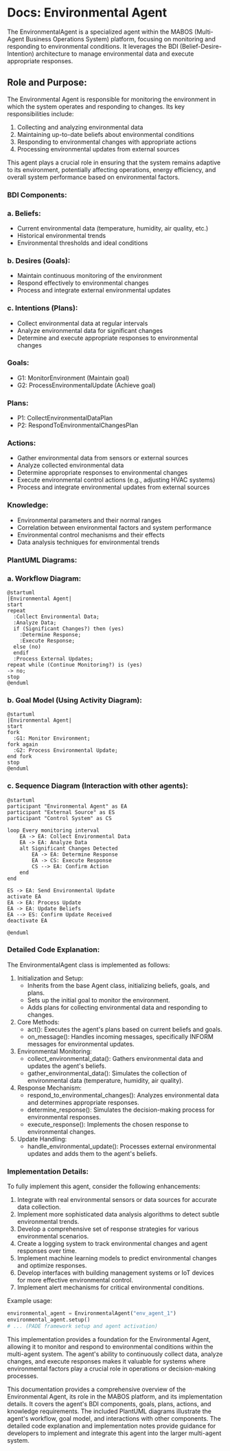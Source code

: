 # Docs: Environmental Agent

The EnvironmentalAgent is a specialized agent within the MABOS (Multi-Agent Business Operations System) platform, focusing on monitoring and responding to environmental conditions. It leverages the BDI (Belief-Desire-Intention) architecture to manage environmental data and execute appropriate responses.

## Role and Purpose:

The Environmental Agent is responsible for monitoring the environment in which the system operates and responding to changes. Its key responsibilities include:

1. Collecting and analyzing environmental data
2. Maintaining up-to-date beliefs about environmental conditions
3. Responding to environmental changes with appropriate actions
4. Processing environmental updates from external sources

This agent plays a crucial role in ensuring that the system remains adaptive to its environment, potentially affecting operations, energy efficiency, and overall system performance based on environmental factors.

### BDI Components:

### a. Beliefs:

- Current environmental data (temperature, humidity, air quality, etc.)
- Historical environmental trends
- Environmental thresholds and ideal conditions

### b. Desires (Goals):

- Maintain continuous monitoring of the environment
- Respond effectively to environmental changes
- Process and integrate external environmental updates

### c. Intentions (Plans):

- Collect environmental data at regular intervals
- Analyze environmental data for significant changes
- Determine and execute appropriate responses to environmental changes

### Goals:

- G1: MonitorEnvironment (Maintain goal)
- G2: ProcessEnvironmentalUpdate (Achieve goal)

### Plans:

- P1: CollectEnvironmentalDataPlan
- P2: RespondToEnvironmentalChangesPlan

### Actions:

- Gather environmental data from sensors or external sources
- Analyze collected environmental data
- Determine appropriate responses to environmental changes
- Execute environmental control actions (e.g., adjusting HVAC systems)
- Process and integrate environmental updates from external sources

### Knowledge:

- Environmental parameters and their normal ranges
- Correlation between environmental factors and system performance
- Environmental control mechanisms and their effects
- Data analysis techniques for environmental trends

### PlantUML Diagrams:

### a. Workflow Diagram:

```
@startuml
|Environmental Agent|
start
repeat
  :Collect Environmental Data;
  :Analyze Data;
  if (Significant Changes?) then (yes)
    :Determine Response;
    :Execute Response;
  else (no)
  endif
  :Process External Updates;
repeat while (Continue Monitoring?) is (yes)
-> no;
stop
@enduml

```

### b. Goal Model (Using Activity Diagram):

```
@startuml
|Environmental Agent|
start
fork
  :G1: Monitor Environment;
fork again
  :G2: Process Environmental Update;
end fork
stop
@enduml

```

### c. Sequence Diagram (Interaction with other agents):

```
@startuml
participant "Environmental Agent" as EA
participant "External Source" as ES
participant "Control System" as CS

loop Every monitoring interval
    EA -> EA: Collect Environmental Data
    EA -> EA: Analyze Data
    alt Significant Changes Detected
        EA -> EA: Determine Response
        EA -> CS: Execute Response
        CS --> EA: Confirm Action
    end
end

ES -> EA: Send Environmental Update
activate EA
EA -> EA: Process Update
EA -> EA: Update Beliefs
EA --> ES: Confirm Update Received
deactivate EA

@enduml

```

### Detailed Code Explanation:

The EnvironmentalAgent class is implemented as follows:

1. Initialization and Setup:
    - Inherits from the base Agent class, initializing beliefs, goals, and plans.
    - Sets up the initial goal to monitor the environment.
    - Adds plans for collecting environmental data and responding to changes.
2. Core Methods:
    - act(): Executes the agent's plans based on current beliefs and goals.
    - on_message(): Handles incoming messages, specifically INFORM messages for environmental updates.
3. Environmental Monitoring:
    - collect_environmental_data(): Gathers environmental data and updates the agent's beliefs.
    - gather_environmental_data(): Simulates the collection of environmental data (temperature, humidity, air quality).
4. Response Mechanism:
    - respond_to_environmental_changes(): Analyzes environmental data and determines appropriate responses.
    - determine_response(): Simulates the decision-making process for environmental responses.
    - execute_response(): Implements the chosen response to environmental changes.
5. Update Handling:
    - handle_environmental_update(): Processes external environmental updates and adds them to the agent's beliefs.

### Implementation Details:

To fully implement this agent, consider the following enhancements:

1. Integrate with real environmental sensors or data sources for accurate data collection.
2. Implement more sophisticated data analysis algorithms to detect subtle environmental trends.
3. Develop a comprehensive set of response strategies for various environmental scenarios.
4. Create a logging system to track environmental changes and agent responses over time.
5. Implement machine learning models to predict environmental changes and optimize responses.
6. Develop interfaces with building management systems or IoT devices for more effective environmental control.
7. Implement alert mechanisms for critical environmental conditions.

Example usage:

```python
environmental_agent = EnvironmentalAgent("env_agent_1")
environmental_agent.setup()
# ... (PADE framework setup and agent activation)

```

This implementation provides a foundation for the Environmental Agent, allowing it to monitor and respond to environmental conditions within the multi-agent system. The agent's ability to continuously collect data, analyze changes, and execute responses makes it valuable for systems where environmental factors play a crucial role in operations or decision-making processes.

This documentation provides a comprehensive overview of the Environmental Agent, its role in the MABOS platform, and its implementation details. It covers the agent's BDI components, goals, plans, actions, and knowledge requirements. The included PlantUML diagrams illustrate the agent's workflow, goal model, and interactions with other components. The detailed code explanation and implementation notes provide guidance for developers to implement and integrate this agent into the larger multi-agent system.